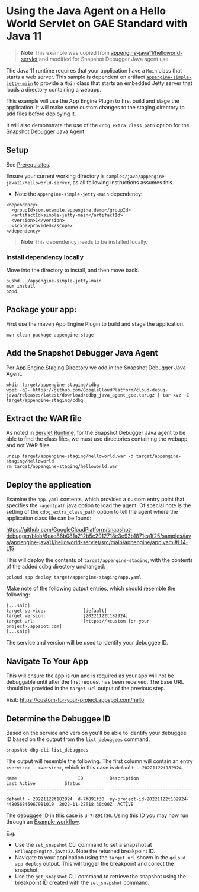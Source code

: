 # Using the Java Agent on a Hello World Servlet on GAE Standard with Java 11

> **Note**
> This example was copied from
[appengine-java11/helloworld-servlet](https://github.com/GoogleCloudPlatform/java-docs-samples/blob/main/appengine-java11/helloworld-servlet) and modified for Snapshot Debugger Java agent use.

The Java 11 runtime requires that your application have a `Main` class that
starts a web server. This sample is dependent on artifact
[`appengine-simple-jetty-main`](../appengine-simple-jetty-main) to provide a
`Main` class that starts an embedded Jetty server that loads a directory
containing a webapp.

This example will use the App Engine Plugin to first build and stage the
application. It will make some custom changes to the staging directory to add
files before deploying it.

It will also demonstrate the use of the `cdbg_extra_class_path` option for the
Snapshot Debugger Java Agent.

## Setup

See [Prerequisites](../README.md#Prerequisites).

Ensure your current working directory is
`samples/java/appengine-java11/helloworld-server`, as all following instructions
assumes this.

- Note the `appengine-simple-jetty-main` dependency:
```
<dependency>
  <groupId>com.example.appengine.demo</groupId>
  <artifactId>simple-jetty-main</artifactId>
  <version>1</version>
  <scope>provided</scope>
</dependency>
```
> **Note**
> This dependency needs to be installed locally.

### Install dependency locally

Move into the directory to install, and then move back.

```
pushd ../appengine-simple-jetty-main
mvm install
popd
```

## Package your app:

First use the maven App Engine Plugin to build and stage the application.

```
mvn clean package appengine:stage
```

## Add the Snapshot Debugger Java Agent

Per [App Engine Staging
Directory](../README.md#app-engine-staging-directory-and-the-snapshot-debugger-java-agent)
we add in the Snapshot Debugger Java Agent.

```
mkdir target/appengine-staging/cdbg
wget -qO- https://github.com/GoogleCloudPlatform/cloud-debug-java/releases/latest/download/cdbg_java_agent_gce.tar.gz | tar xvz -C target/appengine-staging/cdbg
```

## Extract the WAR file

As noted in [Servlet Runtime](../README.md#servlet-runtime), for the Snapshot
Debugger Java agent to be able to find the class files, we must use directories
containing the webapp, and not WAR files.

```
unzip target/appengine-staging/helloworld.war -d target/appengine-staging/helloworld
rm target/appengine-staging/helloworld.war
```

## Deploy the application

Examine the `app.yaml` contents, which provides a custom entry point that
specifies the `-agentpath` java option to load the agent. Of special note is the
setting of the `cdbg_extra_class_path` option to tell the agent where the
application class file can be found:

https://github.com/GoogleCloudPlatform/snapshot-debugger/blob/6eae86b081a212b5c2912718c3e93b1871ea1f25/samples/java/appengine-java11/helloworld-servlet/src/main/appengine/app.yaml#L14-L15

This will deploy the contents of `target/appengine-staging`, with the contents
of the added cdbg directory unchanged:

```
gcloud app deploy target/appengine-staging/app.yaml
```

Make note of the following output entries, which should resemble the following:

```
[...snip]
target service:              [default]
target version:              [20221122t182924]
target url:                  [https://<custom for your project>.appspot.com]
[...snip]
```

The service and version will be used to identify your debuggee ID.

## Navigate To Your App

This will ensure the app is run and is required as your app will not be
debuggable until after the first request has been received. The base URL should
be provided in the `target url` output of the previous step.

Visit: https://custom-for-your-project.appspot.com/hello

## Determine the Debuggee ID

Based on the service and version you'll be able to identify your debuggee ID
based on the output from the `list_debuggees` command.

```
snapshot-dbg-cli list_debuggees
```

The output will resemble the following. The first column will contain an entry
`<service> - <version>`, which in this case is `default - 20221122t182924`.

```
Name                       ID          Description                                       Last Active           Status
-------------------------  ----------  ------------------------------------------------  --------------------  ------
default - 20221122t182924  d-7f891f30  my-project-id-20221122t182924-448056845967981019  2022-11-22T18:30:00Z  ACTIVE
```

The debuggee ID in this case is  `d-7f891f30`. Using this ID you may now run
through an [Example workflow](../../../../README.md#example-workflow).

E.g.
*    Use the `set_snapshot` CLI command to set a snapshot at
     `HelloAppEngine.java:32`. Note the returned breakpoint ID.
*    Navigate to your application using the `target url` shown in the `gcloud
     app deploy` output. This will trigger the breakpoint and collect the snapshot.
*    Use the `get_snapshot` CLI command to retrieve the snapshot using the
     breakpoint ID created with the `set_snapshot` command.
